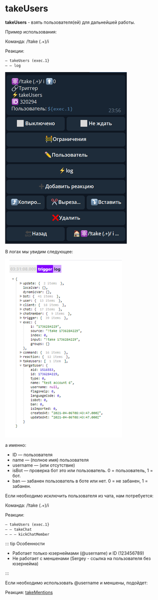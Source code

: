 # takeUsers
**takeUsers** - взять пользователя(ей) для дальнейшей работы. 

Пример использования:

Команда: /!take (.+)/i

Реакции:
```plain
— takeUsers (exec.1}
— — log
```
![](./1.png)

В логах мы увидим следующее:


![](./2.png)

а именно: 
* ID — пользователя
* name — (полное имя) пользователя
* username — (или отсутствие)
* isBot — проверка бот это или пользователь. 0 = пользователь, 1 = бот.
* ban — забанен пользователь в боте или нет. 0 = не забанен, 1 = забанен.

Если необходимо исключить пользователя из чата, нам потребуется:

Команда: /!take (.+)/i

Реакции:
```plain
— takeUsers (exec.1}
— — takeChat 
— — — kickChatMember
```

::: tip  Особенности
* Работает только юзернеймами (@username) и ID (123456789)
* Не работает c меншенами (Sergey - ссылка на пользователя без юзернейма)

:::

Если необходимо использовать @username и меншены, подойдет:

Реакция: [takeMentions](/docs/admin/users/takementions)





